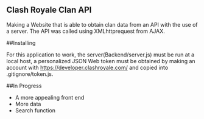 ## Clash Royale Clan API

Making a Website that is able to obtain clan data from an API with the use of a server. The API was called using XMLhttprequest from AJAX. 

##Installing

For this application to work, the server(Backend/server.js) must be run at a local host, a personalized JSON Web token must be obtained by making an account with https://developer.clashroyale.com/ and copied into .gitignore/token.js.

##In Progress
- A more appealing front end 
- More data
- Search function
